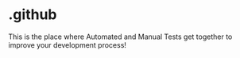 # .github
This is the place where Automated and Manual Tests get together to improve your development process!
